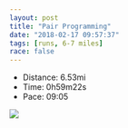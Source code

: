 ```yaml
---
layout: post
title: "Pair Programming"
date: "2018-02-17 09:57:37"
tags: [runs, 6-7 miles]
race: false
---
```

<ul>
 <li>Distance: 6.53mi</li>
 <li>Time: 0h59m22s</li>
 <li>Pace: 09:05</li>
</ul>

<img src='https://maps.googleapis.com/maps/api/staticmap?maptype=roadmap&path=enc:ehrwFbiubMaAl[uo@y@gIcEmm@gGqGbDcI]wMsDez@yi@iCwHaYuRuTqFvDvC`CsBlKrE|YnSdElIpG|E`j@b]`VjGr[sAl_@xFbItDze@vBxCaDbDRjB}Z&key=AIzaSyC1MId7bFpkLXNAaYhBSTb8jLyiSqzbDtM&size=800x800&markers=color:yellow|label:S|40.73107,-74.0061&markers=color:green|label:F|40.730860000000014,-74.00567999999998'>
